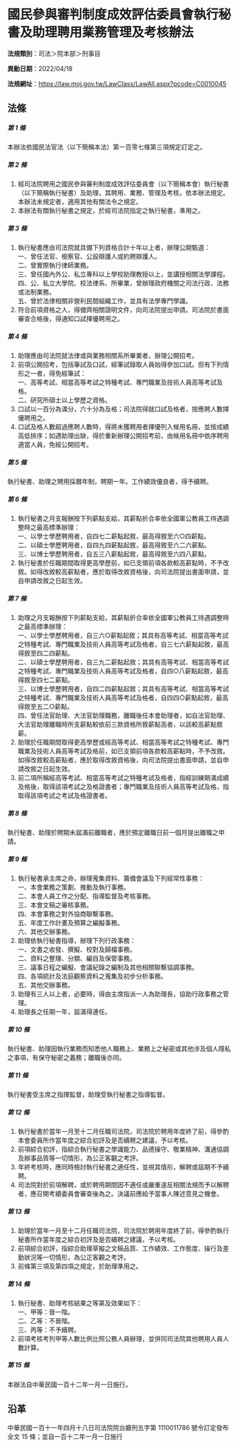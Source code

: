 # 國民參與審判制度成效評估委員會執行秘書及助理聘用業務管理及考核辦法




**法規類別**：司法＞院本部＞刑事目

**異動日期**：2022/04/18  

**法規網址**：https://law.moj.gov.tw/LawClass/LawAll.aspx?pcode=C0010045



## 法條
##### 第 1 條
本辦法依國民法官法（以下簡稱本法）第一百零七條第三項規定訂定之。

##### 第 2 條
1. 經司法院聘用之國民參與審判制度成效評估委員會（以下簡稱本會）執行秘書（以下簡稱執行秘書）及助理，其聘用、業務、管理及考核，依本辦法規定。本辦法未規定者，適用其他有關法令之規定。
1. 本辦法有關執行秘書之規定，於經司法院指定之執行秘書，準用之。

##### 第 3 條
1. 執行秘書應由司法院就具備下列資格合計十年以上者，辦理公開甄選：  
一、曾任法官、檢察官、公設辯護人或約聘辯護人。  
二、曾實際執行律師業務。  
三、曾任國內外公、私立專科以上學校助理教授以上，並講授相關法學課程。  
四、公、私立大學院、校法律系、所畢業，曾辦理政府機關之司法行政、法務或法制業務。  
五、曾於法律相關非營利民間組織工作，並具有法學專門學識。
1. 符合前項資格之人，得備齊相關證明文件，向司法院提出申請。司法院於書面審查合格後，得通知口試擇優聘用之。

##### 第 4 條
1. 助理應由司法院就法律或與業務相關系所畢業者，辦理公開招考。
1. 前項公開招考，包括筆試及口試，經筆試錄取人員始得參加口試。但有下列情形之一者，得免經筆試：  
一、高等考試、相當高等考試之特種考試、專門職業及技術人員高等考試及格。  
二、研究所碩士以上學歷之資格。
1. 口試以一百分為滿分，六十分為及格；司法院得就口試及格者，按應聘人數擇優聘用之。
1. 口試及格人數超過應聘人數時，得將未獲聘用者擇優列入候用名冊，並按成績高低排序；如遇助理出缺，得於重新辦理公開招考前，由候用名冊中依序聘用適當人員，免經公開招考。

##### 第 5 條
執行秘書、助理之聘用採曆年制，聘期一年。工作績效優良者，得予續聘。

##### 第 6 條
1. 執行秘書之月支報酬按下列薪點支給，其薪點折合率依全國軍公教員工待遇調整時之最高標準辦理：  
一、以學士學歷聘用者，自四七二薪點起敘，最高得敘至六○四薪點。  
二、以碩士學歷聘用者，自四九四薪點起敘，最高得敘至六二六薪點。  
三、以博士學歷聘用者，自五三八薪點起敘，最高得敘至六四八薪點。
1. 執行秘書於任職期間取得更高學歷前，如已支領前項各款較高薪點時，不予改敘。如得改敘較高薪點者，應於取得改敘資格後，向司法院提出書面申請，並自申請改敘之日起生效。

##### 第 7 條
1. 助理之月支報酬按下列薪點支給，其薪點折合率依全國軍公教員工待遇調整時之最高標準辦理：  
一、以學士學歷聘用者，自三六○薪點起敘；其具有高等考試、相當高等考試之特種考試、專門職業及技術人員高等考試及格者，自三七六薪點起敘，最高得敘至四二四薪點。  
二、以碩士學歷聘用者，自三九二薪點起敘；其具有高等考試、相當高等考試之特種考試、專門職業及技術人員高等考試及格者，自四○八薪點起敘，最高得敘至四七二薪點。  
三、以博士學歷聘用者，自四二四薪點起敘；其具有高等考試、相當高等考試之特種考試、專門職業及技術人員高等考試及格者，自四四○薪點起敘，最高得敘至五二○薪點。  
四、曾任法官助理、大法官助理職務，離職後任本會助理者，如自法官助理、大法官助理離職時所支薪點較依前三款資格所敘薪點高者，以該較高薪點敘薪。
1. 助理於任職期間取得更高學歷或經高等考試、相當高等考試之特種考試、專門職業及技術人員高等考試及格前，如已支領前項各款較高薪點時，不予改敘。如得改敘較高薪點者，應於取得改敘資格後，向司法院提出書面申請，並自申請改敘之日起生效。
1. 前二項所稱經高等考試、相當高等考試之特種考試及格者，指經訓練期滿成績及格後，取得該項考試之及格證書者；專門職業及技術人員高等考試及格，指取得該項考試之考試及格證書者。

##### 第 8 條
執行秘書、助理於聘期未屆滿前離職者，應於預定離職日前一個月提出離職之申請。

##### 第 9 條
1. 執行秘書承主席之命，辦理蒐集資料、籌備會議及下列經常性事務：  
一、本會業務之策劃、推動及執行事務。  
二、本會人員工作之分配、指導監督及考核事務。  
三、本會文稿之審核事務。  
四、本會事務之對外協商聯繫事務。  
五、年度工作計畫及預算之編擬事務。  
六、其他交辦事務。
1. 助理依執行秘書指導，辦理下列行政事務：  
一、文書之收發、撰擬、校對及歸檔事務。  
二、資料之整理、分類、編目及保管事務。  
三、議事日程之編擬、會議紀錄之編制及其他相關聯繫協調事務。  
四、各項統計及法庭觀察資料之蒐集及初步分析事務。  
五、其他交辦事務。
1. 助理有三人以上者，必要時，得由主席指派一人為助理長，協助行政事務之管理。
1. 助理長之任期一年，屆滿得連任。

##### 第 10 條
執行秘書、助理因執行業務而知悉他人職務上、業務上之秘密或其他涉及個人隱私之事項，有保守秘密之義務；離職後亦同。

##### 第 11 條
執行秘書受主席之指揮監督，助理受執行秘書之指導監督。

##### 第 12 條
1. 執行秘書於當年一月至十二月任職司法院，司法院於聘用年度終了前，得參酌本會委員所作當年度之綜合初評及是否續聘之建議，予以考核。
1. 前項綜合初評，指綜合執行秘書之學識能力、品德操守、敬業精神、溝通協調及辦事品質等一切情形，為公正客觀之考評。
1. 年終考核時，應同時檢討執行秘書之適任性，並視其情形，解聘或屆期不予續聘。
1. 司法院對於前項解聘，或於聘用期間因不適任或嚴重違反相關法規而予以解聘者，應召開考績委員會審查後為之。決議前應給予當事人陳述意見之機會。

##### 第 13 條
1. 助理於當年一月至十二月任職司法院，司法院於聘用年度終了前，得參酌執行秘書所作當年度之綜合初評及是否續聘之建議，予以考核。
1. 前項綜合初評，指綜合助理草擬之文稿品質、工作績效、工作態度、操行及差勤狀況等一切情形，為公正客觀之考評。
1. 前條第三項及第四項之規定，於助理準用之。

##### 第 14 條
1. 執行秘書、助理考核結果之等第及效果如下：  
一、甲等：晉一階。  
二、乙等：不晉階。  
三、丙等：不予續聘。
1. 前項考核考列甲等人數比例比照公務人員辦理，並併同司法院其他聘用人員人數計算。

##### 第 15 條
本辦法自中華民國一百十二年一月一日施行。

## 沿革
中華民國一百十一年四月十八日司法院院台廳刑五字第 1110011786 號令訂定發布全文 15 條；並自一百十二年一月一日施行
